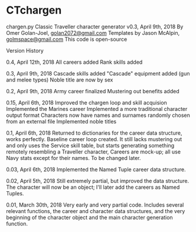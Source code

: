 # CTchargen

chargen.py
Classic Traveller character generator
v0.3, April 9th, 2018
By Omer Golan-Joel, golan2072@gmail.com
Templates by Jason McAlpin, golmspace@gmail.com
This code is open-source

Version History

0.4, April 12th, 2018
All careers added
Rank skills added

0.3, April 9th, 2018
Cascade skills added
"Cascade" equipment added (gun and melee types)
Noble title are now by sex

0.2, April 9th, 2018
Army career finalized
Mustering out benefits added

0.15, April 6th, 2018
Improved the chargen loop and skill acquision
Implemented the Marines career
Implemented a more traditional character output format
Characters now have names and surnames randomly chosen from an external file
Implemented noble titles

0.1, April 6th, 2018
Returned to dictionaries for the career data structure, works perfectly.
Baseline career loop created. It still lacks mustering out and only uses the Service skill table, but starts generating something remotely resembling a Traveller character,
Careers are mock-up; all use Navy stats except for their names. To be changed later.

0.03, April 6th, 2018
Implemented the Named Tuple career data structure.

0.02, April 5th, 2018
Still extremely partial, but improved the data structure. The character will now be an object; I'll later add the careers as Named Tuples.

0.01, March 30th, 2018
Very early and very partial code. Includes several relevant functions, the career and character data structures, and the very beginning of the character object and the main character generation function.
